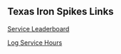 ## Texas Iron Spikes Links

[Service Leaderboard](https://docs.google.com/spreadsheets/d/1OJHLvX1cmOa4b8dn7BYICwWZV7iuy1-MnEdXnuOhAoI/edit#gid=579820812)

[Log Service Hours](https://docs.google.com/forms/d/e/1FAIpQLSdhxpjwqCpweGckF0Ojb8hxgI7GEE4hoz8Zqvova60x4jzAzg/viewform)

